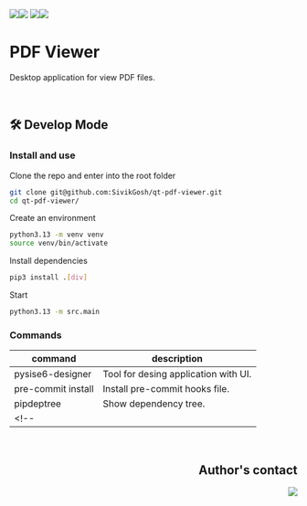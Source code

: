 <img src='https://img.shields.io/badge/Python-3776AB?style=flat-square'><img src='https://img.shields.io/badge/3.13-23283d?style=flat-square'>
<img src='https://img.shields.io/badge/PyQT-41CD52?style=flat-square'><img src='https://img.shields.io/badge/5-23283d?style=flat-square'>

# PDF Viewer

Desktop application for view PDF files.

<br>

## 🛠 Develop Mode

### Install and use
Clone the repo and enter into the root folder
```bash
git clone git@github.com:SivikGosh/qt-pdf-viewer.git
cd qt-pdf-viewer/
```

Create an environment
```bash
python3.13 -m venv venv
source venv/bin/activate
```

Install dependencies
```bash
pip3 install .[div]
```

Start
```bash
python3.13 -m src.main
```

### Commands
| command            | description                          |
| ------------------ | ------------------------------------ |
| pysise6-designer   | Tool for desing application with UI. |
| pre-commit install | Install pre-commit hooks file.       |
| pipdeptree         | Show dependency tree.                |
<!-- |                    |                                      | -->

<br>

<div align="right">

## Author's contact
<a href='https://t.me/sivikgosh' target='_blank'><img src='https://img.shields.io/badge/SivikGosh-white?style=flat-square&logo=Telegram&logoColor=26A5E4'></a>

</div>
